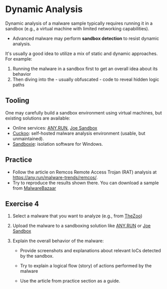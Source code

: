# Dynamic Analysis

Dynamic analysis of a malware sample typically requires running it in a sandbox (e.g., a virtual machine with limited networking capabilities).

- Advanced malware may perform **sandbox detection** to resist dynamic analysis.

It's usually a good idea to utilize a mix of static and dynamic approaches. For example:

1. Running the malware in a sandbox first to get an overall idea about its behavior
1. Then diving into the - usually obfuscated - code to reveal hidden logic paths

## Tooling

One may carefully build a sandbox environment using virtual machines, but existing solutions are available:

- Online services: [ANY.RUN](https://any.run), [Joe Sandbox](https://www.joesandbox.com/)
- [Cuckoo](https://github.com/cuckoosandbox/cuckoo): self-hosted malware analysis environment (usable, but unmaintained).
- [Sandboxie](https://github.com/sandboxie-plus/Sandboxie): isolation software for Windows.

## Practice

- Follow the article on Remcos Remote Access Trojan (RAT) analysis at <https://any.run/malware-trends/remcos/>.
- Try to reproduce the results shown there. You can download a sample from [MalwareBazaar](https://bazaar.abuse.ch/sample/d35e48bfb4fbfa07d0f58cba44465922f683a84d8235601e3259d4405fefccb5/)

## Exercise 4

1. Select a malware that you want to analyze (e.g., from [TheZoo](https://https//github.com/ytisf/theZoo))

2. Upload the malware to a sandboxing solution like [ANY.RUN](https://any.run) or [Joe Sandbox](https://www.joesandbox.com/)

3. Explain the overall behavior of the malware:

   - Provide screenshots and explanations about relevant IoCs detected by the sandbox.

   - Try to explain a logical flow (story) of actions performed by the malware

   - Use the article from practice section as a guide.
